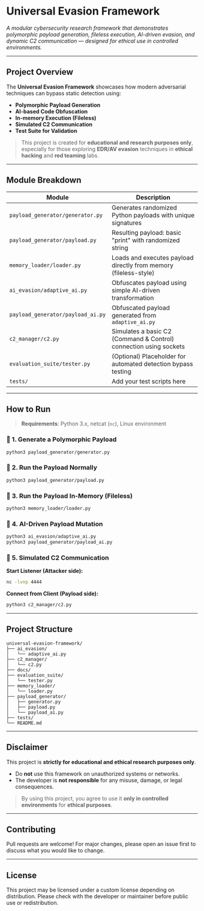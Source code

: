 
#  Universal Evasion Framework

*A modular cybersecurity research framework that demonstrates polymorphic payload generation, fileless execution, AI-driven evasion, and dynamic C2 communication — designed for ethical use in controlled environments.*

---

##  Project Overview

The **Universal Evasion Framework** showcases how modern adversarial techniques can bypass static detection using:

-  **Polymorphic Payload Generation**
-  **AI-based Code Obfuscation**
-  **In-memory Execution (Fileless)**
-  **Simulated C2 Communication**
-  **Test Suite for Validation**

>  This project is created for **educational and research purposes only**, especially for those exploring **EDR/AV evasion** techniques in **ethical hacking** and **red teaming** labs.

---

##  Module Breakdown

| Module                             | Description                                                        |
|------------------------------------|--------------------------------------------------------------------|
| `payload_generator/generator.py`   | Generates randomized Python payloads with unique signatures        |
| `payload_generator/payload.py`     | Resulting payload: basic "print" with randomized string            |
| `memory_loader/loader.py`          | Loads and executes payload directly from memory (fileless-style)   |
| `ai_evasion/adaptive_ai.py`        | Obfuscates payload using simple AI-driven transformation           |
| `payload_generator/payload_ai.py`  | Obfuscated payload generated from `adaptive_ai.py`                 |
| `c2_manager/c2.py`                 | Simulates a basic C2 (Command & Control) connection using sockets  |
| `evaluation_suite/tester.py`       | (Optional) Placeholder for automated detection bypass testing      |
| `tests/`                           | Add your test scripts here                                         |

---

##  How to Run

> **Requirements**: Python 3.x, netcat (`nc`), Linux environment


### 🔹 1. Generate a Polymorphic Payload
```bash
python3 payload_generator/generator.py
````

### 🔹 2. Run the Payload Normally

```bash
python3 payload_generator/payload.py
```

### 🔹 3. Run the Payload In-Memory (Fileless)

```bash
python3 memory_loader/loader.py
```

### 🔹 4. AI-Driven Payload Mutation

```bash
python3 ai_evasion/adaptive_ai.py
python3 payload_generator/payload_ai.py
```

### 🔹 5. Simulated C2 Communication

**Start Listener (Attacker side):**

```bash
nc -lvnp 4444
```

**Connect from Client (Payload side):**

```bash
python3 c2_manager/c2.py
```

---

##  Project Structure

```
universal-evasion-framework/
├── ai_evasion/
│   └── adaptive_ai.py
├── c2_manager/
│   └── c2.py
├── docs/
├── evaluation_suite/
│   └── tester.py
├── memory_loader/
│   └── loader.py
├── payload_generator/
│   ├── generator.py
│   ├── payload.py
│   └── payload_ai.py
├── tests/
└── README.md
```

---

##  Disclaimer

This project is **strictly for educational and ethical research purposes only**.

*  Do **not** use this framework on unauthorized systems or networks.
*  The developer is **not responsible** for any misuse, damage, or legal consequences.

> By using this project, you agree to use it **only in controlled environments** for **ethical purposes**.

---

##  Contributing

Pull requests are welcome! For major changes, please open an issue first to discuss what you would like to change.

---

##  License

This project may be licensed under a custom license depending on distribution.
Please check with the developer or maintainer before public use or redistribution.



